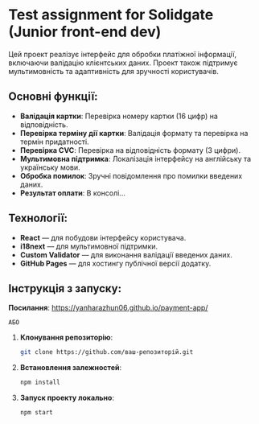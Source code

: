 # Test assignment for Solidgate (Junior front-end dev)

Цей проект реалізує інтерфейс для обробки платіжної інформації, включаючи валідацію клієнтських даних. Проект також підтримує мультимовність та адаптивність для зручності користувачів.

## Основні функції:

- **Валідація картки**: Перевірка номеру картки (16 цифр) на відповідність.
- **Перевірка терміну дії картки**: Валідація формату та перевірка на термін придатності.
- **Перевірка CVC**: Перевірка на відповідність формату (3 цифри).
- **Мультимовна підтримка**: Локалізація інтерфейсу на англійську та українську мови.
- **Обробка помилок**: Зручні повідомлення про помилки введених даних.
- **Результат оплати**: В консолі...

## Технології:

- **React** — для побудови інтерфейсу користувача.
- **i18next** — для мультимовної підтримки.
- **Custom Validator** — для виконання валідації введених даних.
- **GitHub Pages** — для хостингу публічної версії додатку.

## Інструкція з запуску:

**Посилання**:
    https://yanharazhun06.github.io/payment-app/

    АБО

1. **Клонування репозиторію**:
    ```bash
    git clone https://github.com/ваш-репозиторій.git
    ```
2. **Встановлення залежностей**:
    ```bash
    npm install
    ```
3. **Запуск проекту локально**:
    ```bash
    npm start
    ```
